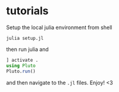 # tutorials
Setup the local julia environment from shell
```shell
julia setup.jl
```
then run julia and
```julia
] activate .
using Pluto
Pluto.run()
```
and then navigate to the `.jl` files. Enjoy! <3
